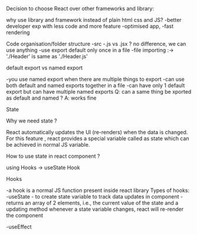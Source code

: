 Decision to choose React over other frameworks and library:

why use library and framework instead of plain html css and JS?
-better developer exp with less code and more feature
-optimised app,
-fast rendering

Code organisation/folder structure
-src
-.js vs .jsx ? no difference, we can use anything
-use export default only once in a file
-file importing :-> './Header' is same as './Header.js'

default export vs named export 

-you use named export when there are multiple things to export 
-can use both default and named exports together in a file
-can have only 1 default export but can have multiple named exports
Q: can a same thing be xported as default and named ?
A: works fine

State

Why we need state ? 

React automatically updates the UI (re-renders) when the data is changed. For this feature , react provides a special variable called as state which can be achieved in normal JS variable.

How to use state in react component ?

using Hooks -> useState Hook

Hooks

-a hook is a normal JS function present inside react library
Types of hooks:
-useState - to create state variable to track data updates in component
-returns an array of 2 elements, i.e., the current value of the state and a updating method
whenever a state variable changes, react will re-render the component

-useEffect

